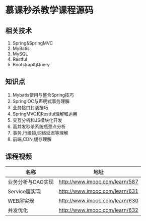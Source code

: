 # 慕课秒杀教学课程源码
## 相关技术
1. Spring&SpringMVC
2. MyBatis
2. MySQL
3. Restful
4. Bootstrap&jQuery

## 知识点
1. Mybatis使用与整合Spring技巧
2. SpringIOC与声明式事务理解
3. 业务接口封装技巧
4. SpringMVC和Restful理解和运用
5. 交互分析和JS模块化开发
6. 高并发秒杀系统瓶颈点分析
7. 事务,行级锁,网络延迟等理解
8. 前端,CDN,缓存理解

## 课程视频
名称              | 地址
------------      | ------------- 
业务分析与DAO实现 | http://www.imooc.com/learn/587
Service层实现     | http://www.imooc.com/learn/631
WEB层实现         | http://www.imooc.com/learn/630
并发优化          | http://www.imooc.com/learn/632
